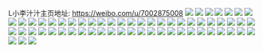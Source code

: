 L小李汁汁主页地址: https://weibo.com/u/7002875008 
![](https://wx4.sinaimg.cn/mw2000/007DVlGUly1h92an2sklvj32802yox6r.jpg) 
![](https://wx4.sinaimg.cn/mw2000/007DVlGUly1h92anvboe6j31ho1zkb2a.jpg) 
![](https://wx4.sinaimg.cn/mw2000/007DVlGUly1h9288dknukj32c0340npe.jpg) 
![](https://wx4.sinaimg.cn/mw2000/007DVlGUly1h92ao14f3bj32c0340b2a.jpg) 
![](https://wx4.sinaimg.cn/mw2000/007DVlGUly1h92ao2p53tj32c03404qq.jpg) 
![](https://wx4.sinaimg.cn/mw2000/007DVlGUly1h92aod04zaj32c0340u10.jpg) 
![](https://wx4.sinaimg.cn/mw2000/007DVlGUly1h92amq6oxfj32c03407wk.jpg) 
![](https://wx4.sinaimg.cn/mw2000/007DVlGUly1h92aolycpgj32c0340qv7.jpg) 
![](https://wx4.sinaimg.cn/mw2000/007DVlGUly1h92aorlb66j32c0340hdu.jpg) 
![](https://wx4.sinaimg.cn/mw2000/007DVlGUly1h92ap1dc44j32802yohdv.jpg) 
![](https://wx4.sinaimg.cn/mw2000/007DVlGUly1h8bx5zs7n2j31401hcqm7.jpg) 
![](https://wx4.sinaimg.cn/mw2000/007DVlGUly1h8bx60m7lhj31401hc1ck.jpg) 
![](https://wx4.sinaimg.cn/mw2000/007DVlGUly1h8bx66j8lej32c0340e82.jpg) 
![](https://wx4.sinaimg.cn/mw2000/007DVlGUly1h8bx6csc6qj32c0340npe.jpg) 
![](https://wx4.sinaimg.cn/mw2000/007DVlGUly1h8bx5ydwcuj32802yokjp.jpg) 
![](https://wx4.sinaimg.cn/mw2000/007DVlGUly1h8bx5ku977j327y2wcqv8.jpg) 
![](https://wx4.sinaimg.cn/mw2000/007DVlGUly1h8bx6ha5ynj32c03401kz.jpg) 
![](https://wx4.sinaimg.cn/mw2000/007DVlGUly1h8bx6w8uivj32802yob2b.jpg) 
![](https://wx4.sinaimg.cn/mw2000/007DVlGUly1h8bx6xmywhj30wi17ctk7.jpg) 
![](https://wx4.sinaimg.cn/mw2000/007DVlGUly1h7ptf8pamcj31t02yox6q.jpg) 
![](https://wx4.sinaimg.cn/mw2000/007DVlGUly1h7ptfq7vndj32802v07wj.jpg) 
![](https://wx4.sinaimg.cn/mw2000/007DVlGUly1h7ptga0j81j32802yokjn.jpg) 
![](https://wx4.sinaimg.cn/mw2000/007DVlGUly1h7ptenwgrfj32802yoe83.jpg) 
![](https://wx4.sinaimg.cn/mw2000/007DVlGUly1h6wzu42s6xj30u01400v1.jpg) 
![](https://wx4.sinaimg.cn/mw2000/007DVlGUly1h6wzu5d9l1j30u01407cl.jpg) 
![](https://wx4.sinaimg.cn/mw2000/007DVlGUly1h6iacsi6dqj32802yo48y.jpg) 
![](https://wx4.sinaimg.cn/mw2000/007DVlGUly1h6iacw4ot8j30u01hcgmz.jpg) 
![](https://wx4.sinaimg.cn/mw2000/007DVlGUly1h5dx4hblz9j32c03407wk.jpg) 
![](https://wx4.sinaimg.cn/mw2000/007DVlGUly1h5dx4dk3ayj32802yo7wk.jpg) 
![](https://wx4.sinaimg.cn/mw2000/007DVlGUly1h5dwueejdgj32c0340kjm.jpg) 
![](https://wx4.sinaimg.cn/mw2000/007DVlGUly1h5dwuf0rc7j30u01hcnbs.jpg) 
![](https://wx4.sinaimg.cn/mw2000/007DVlGUly1h5dwuh4dlcj30u01hcgzl.jpg) 
![](https://wx4.sinaimg.cn/mw2000/007DVlGUly1h5dwuj1z1bj31uv2y8x6p.jpg) 
![](https://wx4.sinaimg.cn/mw2000/007DVlGUly1h5dwujggfcj30u01hcwtt.jpg) 
![](https://wx4.sinaimg.cn/mw2000/007DVlGUly1h4zu7xfaeyj32a32oq7wi.jpg) 
![](https://wx4.sinaimg.cn/mw2000/007DVlGUly1h4zu7xwudnj30u0140woi.jpg) 
![](https://wx4.sinaimg.cn/mw2000/007DVlGUly1h4zu80pl73j32802yob2b.jpg) 
![](https://wx4.sinaimg.cn/mw2000/007DVlGUly1h4zu8cdyjcj32802yp7wk.jpg) 
![](https://wx4.sinaimg.cn/mw2000/007DVlGUly1h4zu87d2itj32c03407wk.jpg) 
![](https://wx4.sinaimg.cn/mw2000/007DVlGUly1h4zu8fe7lfj32802yp4qs.jpg) 
![](https://wx4.sinaimg.cn/mw2000/007DVlGUly1h42hn8fu5yj30u01etqkv.jpg) 
![](https://wx4.sinaimg.cn/mw2000/007DVlGUly1h42hn84tj8j30u01hcdv5.jpg) 
![](https://wx4.sinaimg.cn/mw2000/007DVlGUly1h378ddq8y7j32c0340x6p.jpg) 
![](https://wx4.sinaimg.cn/mw2000/007DVlGUly1h2wp14wnk2j30u014044j.jpg) 
![](https://wx4.sinaimg.cn/mw2000/007DVlGUly1h2wp159wp6j30u0140jxg.jpg) 
![](https://wx4.sinaimg.cn/mw2000/007DVlGUly1h2ht68o7fij30u00u0jxb.jpg) 
![](https://wx4.sinaimg.cn/mw2000/007DVlGUly1h2ht69abmij31400u0gtm.jpg) 
![](https://wx4.sinaimg.cn/mw2000/007DVlGUly1h2e5m7g5alj30u01hcn8v.jpg) 
![](https://wx4.sinaimg.cn/mw2000/007DVlGUly1h2c5zs94ltj30tv1a4qak.jpg) 
![](https://wx4.sinaimg.cn/mw2000/007DVlGUly1h2c5zsif17j30tr1hcqa8.jpg) 
![](https://wx4.sinaimg.cn/mw2000/007DVlGUly1h1zx2wxi9oj31o0280u0x.jpg) 
![](https://wx4.sinaimg.cn/mw2000/007DVlGUly1h1zx30x5sxj31o02801ky.jpg) 
![](https://wx4.sinaimg.cn/mw2000/007DVlGUly1h1zx2xlbl5j32bf32u1ky.jpg) 
![](https://wx4.sinaimg.cn/mw2000/007DVlGUly1h1t0wol0xkj32c03401kz.jpg) 
![](https://wx4.sinaimg.cn/mw2000/007DVlGUly1h1s1592u1kj32c0340qv5.jpg) 
![](https://wx4.sinaimg.cn/mw2000/007DVlGUly1h1s15frkyaj30u01hch49.jpg) 
![](https://wx4.sinaimg.cn/mw2000/007DVlGUly1h1rzu87gwqj30u0140qgx.jpg) 
![](https://wx4.sinaimg.cn/mw2000/007DVlGUly1h1rzu7fuh7j30u00wiwpq.jpg) 
![](https://wx4.sinaimg.cn/mw2000/007DVlGUly1h1rzua79bpj30u014017c.jpg) 
![](https://wx4.sinaimg.cn/mw2000/007DVlGUly1h1rzub6x9qj30u01407ja.jpg) 
